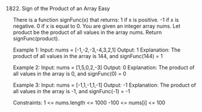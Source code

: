 1822. Sign of the Product of an Array
Easy

There is a function signFunc(x) that returns:
1 if x is positive.
-1 if x is negative.
0 if x is equal to 0.
You are given an integer array nums. Let product be the product of all values in the array nums.
Return signFunc(product).

Example 1:
Input: nums = [-1,-2,-3,-4,3,2,1]
Output: 1
Explanation: The product of all values in the array is 144, and signFunc(144) = 1

Example 2:
Input: nums = [1,5,0,2,-3]
Output: 0
Explanation: The product of all values in the array is 0, and signFunc(0) = 0

Example 3:
Input: nums = [-1,1,-1,1,-1]
Output: -1
Explanation: The product of all values in the array is -1, and signFunc(-1) = -1
 
Constraints:
1 <= nums.length <= 1000
-100 <= nums[i] <= 100
